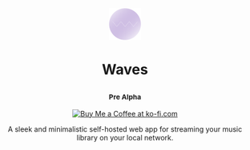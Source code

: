 <div align="center">
  <img src="https://github.com/Opensource-Waves/Waves/blob/main/github-logo/logo2.png" alt="Waves Logo" style="height: 4rem">
</div>

<div align="center">
  <h1><b>Waves</b></h1>
</div>

<div align="center">
  <h3><b><sub>Pre Alpha</sub></b></h3>
</div>

<div align="center">
  <a href='https://ko-fi.com/brick_wall' target='_blank'>
    <img src='https://az743702.vo.msecnd.net/cdn/kofi3.png?v=0' alt='Buy Me a Coffee at ko-fi.com' height='30' style='border: 0px; height: 41px;'/>
  </a>
</div>

<div align="center">
  <p>A sleek and minimalistic self-hosted web app for streaming your music library on your local network.</p>
</div>
